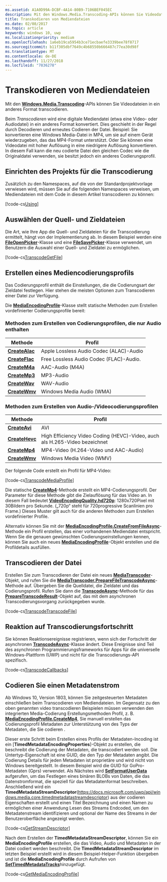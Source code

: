 ```yaml
---
ms.assetid: A1A0D99A-DCBF-4A14-80B9-7106BEF045EC
description: Mit den Windows.Media.Transcoding-APIs können Sie Videodateien von einem Format in ein anderes transcodieren.
title: Transkodieren von Mediendateien
ms.date: 02/08/2017
ms.topic: article
keywords: windows 10, uwp
ms.localizationpriority: medium
ms.openlocfilehash: 1a6eb19ca5954b3ce71ecbaefe3339bee78f8717
ms.sourcegitcommit: b11f305dbf7649c4b68550b666487c77ea30d98f
ms.translationtype: MT
ms.contentlocale: de-DE
ms.lasthandoff: 11/27/2018
ms.locfileid: "7836278"
---
```

# <a name="transcode-media-files"></a>Transkodieren von Mediendateien



Mit den [**Windows.Media.Transcoding**](https://msdn.microsoft.com/library/windows/apps/br207105)-APIs können Sie Videodateien in ein anderes Format transcodieren.

Beim *Transcodieren* wird eine digitale Mediendatei (etwa eine Video- oder Audiodatei) in ein anderes Format konvertiert. Dies geschieht in der Regel durch Decodieren und erneutes Codieren der Datei. Beispiel: Sie konvertieren eine Windows Media-Datei in MP4, um sie auf einem Gerät wiederzugeben, das das MP4-Format unterstützt. Oder Sie können eine Videodatei mit hoher Auflösung in eine niedrigere Auflösung konvertieren. In diesem Fall kann die neu codierte Datei den gleichen Codec wie die Originaldatei verwenden, sie besitzt jedoch ein anderes Codierungsprofil.

## <a name="set-up-your-project-for-transcoding"></a>Einrichten des Projekts für die Transcodierung

Zusätzlich zu den Namespaces, auf die von der Standardprojektvorlage verwiesen wird, müssen Sie auf die folgenden Namespaces verweisen, um Mediendateien mit dem Code in diesem Artikel transcodieren zu können:

[!code-cs[Using](./code/TranscodeWin10/cs/MainPage.xaml.cs#SnippetUsing)]

## <a name="select-source-and-destination-files"></a>Auswählen der Quell- und Zieldateien

Die Art, wie Ihre App die Quell- und Zieldateien für die Transcodierung ermittelt, hängt von der Implementierung ab. In diesem Beispiel werden eine [**FileOpenPicker**](https://msdn.microsoft.com/library/windows/apps/br207847)-Klasse und eine [**FileSavePicker**](https://msdn.microsoft.com/library/windows/apps/br207871)-Klasse verwendet, um Benutzern die Auswahl einer Quell- und Zieldatei zu ermöglichen.

[!code-cs[TranscodeGetFile](./code/TranscodeWin10/cs/MainPage.xaml.cs#SnippetTranscodeGetFile)]

## <a name="create-a-media-encoding-profile"></a>Erstellen eines Mediencodierungsprofils

Das Codierungsprofil enthält die Einstellungen, die die Codierungsart der Zieldatei festlegen. Hier stehen die meisten Optionen zum Transcodieren einer Datei zur Verfügung.

Die [**MediaEncodingProfile**](https://msdn.microsoft.com/library/windows/apps/hh701026)-Klasse stellt statische Methoden zum Erstellen vordefinierter Codierungsprofile bereit:

### <a name="methods-for-creating-audio-only-encoding-profiles"></a>Methoden zum Erstellen von Codierungsprofilen, die nur Audio enthalten

Methode  |Profil  |
---------|---------|
[**CreateAlac**](https://docs.microsoft.com/uwp/api/windows.media.mediaproperties.mediaencodingprofile.createalac)     |Apple Lossless Audio Codec (ALAC)-Audio         |
[**CreateFlac**](https://docs.microsoft.com/uwp/api/windows.media.mediaproperties.mediaencodingprofile.createflac)     |Free Lossless Audio Codec (FLAC)-Audio.         |
[**CreateM4a**](https://docs.microsoft.com/uwp/api/windows.media.mediaproperties.mediaencodingprofile.createm4a)     |AAC-Audio (M4A)         |
[**CreateMp3**](https://docs.microsoft.com/uwp/api/windows.media.mediaproperties.mediaencodingprofile.createmp3)     |MP3-Audio         |
[**CreateWav**](https://docs.microsoft.com/uwp/api/windows.media.mediaproperties.mediaencodingprofile.createwav)     |WAV-Audio         |
[**CreateWmv**](https://docs.microsoft.com/uwp/api/windows.media.mediaproperties.mediaencodingprofile.createwmv)     |Windows Media Audio (WMA)         |

### <a name="methods-for-creating-audio--video-encoding-profiles"></a>Methoden zum Erstellen von Audio-/Videocodierungsprofilen

Methode  |Profil  |
---------|---------|
[**CreateAvi**](https://docs.microsoft.com/uwp/api/windows.media.mediaproperties.mediaencodingprofile.createavi) |AVI |
[**CreateHevc**](https://docs.microsoft.com/uwp/api/windows.media.mediaproperties.mediaencodingprofile.createhevc) |High Efficiency Video Coding (HEVC)-Video, auch als H.265-Video bezeichnet |
[**CreateMp4**](https://docs.microsoft.com/uwp/api/windows.media.mediaproperties.mediaencodingprofile.createmp4) |MP4-Video (H.264-Video und AAC-Audio) |
[**CreateWmv**](https://docs.microsoft.com/uwp/api/windows.media.mediaproperties.mediaencodingprofile.createwmv) |Windows Media Video (WMV) |


Der folgende Code erstellt ein Profil für MP4-Video:

[!code-cs[TranscodeMediaProfile](./code/TranscodeWin10/cs/MainPage.xaml.cs#SnippetTranscodeMediaProfile)]

Die statische [**CreateMp4**](https://docs.microsoft.com/uwp/api/windows.media.mediaproperties.mediaencodingprofile.createmp4)-Methode erstellt ein MP4-Codierungsprofil. Der Parameter für diese Methode gibt die Zielauflösung für das Video an. In diesem Fall bedeutet [**VideoEncodingQuality.hd720p**](https://msdn.microsoft.com/library/windows/apps/hh701290): 1280x720Pixel mit 30Bildern pro Sekunde. („720p“ steht für 720progressive Scanlinien pro Frame.) Dieses Muster gilt auch für die anderen Methoden zum Erstellen vordefinierter Profile.

Alternativ können Sie mit der [**MediaEncodingProfile.CreateFromFileAsync**](https://msdn.microsoft.com/library/windows/apps/hh701047)-Methode ein Profil erstellen, das einer vorhandenen Mediendatei entspricht. Wenn Sie die genauen gewünschten Codierungseinstellungen kennen, können Sie auch ein neues [**MediaEncodingProfile**](https://msdn.microsoft.com/library/windows/apps/hh701026)-Objekt erstellen und die Profildetails ausfüllen.

## <a name="transcode-the-file"></a>Transcodieren der Datei

Erstellen Sie zum Transcodieren der Datei ein neues [**MediaTranscoder**](https://msdn.microsoft.com/library/windows/apps/br207080)-Objekt, und rufen Sie die [**MediaTranscoder.PrepareFileTranscodeAsync**](https://msdn.microsoft.com/library/windows/apps/hh700936)-Methode auf. Übergeben Sie die Quelldatei, die Zieldatei und das Codierungsprofil. Rufen Sie dann die [**TranscodeAsync**](https://msdn.microsoft.com/library/windows/apps/hh700946)-Methode für das [**PrepareTranscodeResult**](https://msdn.microsoft.com/library/windows/apps/hh700941)-Objekt auf, das mit dem asynchronen Transcodierungsvorgang zurückgegeben wurde.

[!code-cs[TranscodeTranscodeFile](./code/TranscodeWin10/cs/MainPage.xaml.cs#SnippetTranscodeTranscodeFile)]

## <a name="respond-to-transcoding-progress"></a>Reaktion auf Transcodierungsfortschritt

Sie können Reaktionsereignisse registrieren, wenn sich der Fortschritt der asynchronen [**TranscodeAsync**](https://msdn.microsoft.com/library/windows/apps/hh700946)-Klasse ändert. Diese Ereignisse sind Teil des asynchronen Programmierungsframeworks für Apps für die universelle Windows-Plattform (UWP) und nicht für die Transcodierungs-API spezifisch.

[!code-cs[TranscodeCallbacks](./code/TranscodeWin10/cs/MainPage.xaml.cs#SnippetTranscodeCallbacks)]


## <a name="encode-a-metadata-stream"></a>Codieren Sie einen Metadatenstrom
Ab Windows 10, Version 1803, können Sie zeitgesteuerten Metadaten einschließen beim Transcodieren von Mediendateien. Im Gegensatz zu den oben genannten video transcodieren Beispielen müssen verwenden den integrierten Media-Codierung Erstellungsmethoden Profil, z. B. [**MediaEncodingProfile.CreateMp4**](https://docs.microsoft.com/uwp/api/windows.media.mediaproperties.mediaencodingprofile.createmp4), Sie manuell erstellen das Codierungsprofil Metadaten zur Unterstützung von des Typs der Metadaten, die Sie codieren .

Dieser erste Schritt beim Erstellen eines Profils der Metadaten-Incoding ist ein [**TimedMetadataEncodingProperties**]-Objekt zu erstellen, die beschreibt die Codierung der Metadaten, die transcodiert werden soll. Die Untertyp-Eigenschaft ist eine GUID, die den Typ der Metadaten angibt. Die Codierung Details für jeden Metadaten ist proprietäre und wird nicht von Windows bereitgestellt. In diesem Beispiel wird die GUID für GoPro-Metadaten (Gprs) verwendet. Als Nächstes wird [**SetFormatUserData**](https://docs.microsoft.com/uwp/api/windows.media.mediaproperties.timedmetadataencodingproperties.setformatuserdata) aufgerufen, um das Festlegen eines binären BLOBs von Daten, die das Datenstromformat, die speziell für das Metadatenformat beschreiben. Anschließend wird ein **TimedMetadataStreamDescriptor**(https://docs.microsoft.com/uwp/api/windows.media.core.timedmetadatastreamdescriptor) aus der codieren Eigenschaften erstellt und einen Titel Bezeichnung und einen Namen zu ermöglichen einer Anwendung Lesen des Streams Endcoded, um den Metadatenstream identifizieren und optional der Name des Streams in der Benutzeroberfläche angezeigt werden. 
 
[!code-cs[GetStreamDescriptor](./code/TranscodeWin10/cs/MainPage.xaml.cs#SnippetGetStreamDescriptor)]

Nach dem Erstellen der **TimedMetadataStreamDescriptor**, können Sie ein **MediaEncodingProfile** erstellen, die das Video, Audio und Metadaten in der Datei codiert werden beschreibt. Die **TimedMetadataStreamDescriptor** im letzten Beispiel erstellt wird in diesem Beispiel-Helper-Funktion übergeben und ist die **MediaEncodingProfile** durch Aufrufen von [**SetTimedMetadataTracks**](https://docs.microsoft.com/en-us/uwp/api/windows.media.mediaproperties.mediaencodingprofile.settimedmetadatatracks)hinzugefügt.

[!code-cs[GetMediaEncodingProfile](./code/TranscodeWin10/cs/MainPage.xaml.cs#SnippetGetMediaEncodingProfile)]
 

 




